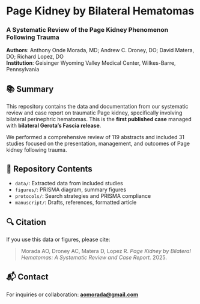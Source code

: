 # Page Kidney by Bilateral Hematomas  
### A Systematic Review of the Page Kidney Phenomenon Following Trauma

**Authors**: Anthony Onde Morada, MD; Andrew C. Droney, DO; David Matera, DO; Richard Lopez, DO  
**Institution**: Geisinger Wyoming Valley Medical Center, Wilkes-Barre, Pennsylvania

## 📚 Summary
This repository contains the data and documentation from our systematic review and case report on traumatic Page kidney, specifically involving bilateral perinephric hematomas. This is the **first published case** managed with **bilateral Gerota’s Fascia release**.

We performed a comprehensive review of 119 abstracts and included 31 studies focused on the presentation, management, and outcomes of Page kidney following trauma.

## 📂 Repository Contents
- `data/`: Extracted data from included studies
- `figures/`: PRISMA diagram, summary figures
- `protocols/`: Search strategies and PRISMA compliance
- `manuscript/`: Drafts, references, formatted article

## 🔍 Citation
If you use this data or figures, please cite:  
> Morada AO, Droney AC, Matera D, Lopez R. *Page Kidney by Bilateral Hematomas: A Systematic Review and Case Report.* 2025.

## 📬 Contact
For inquiries or collaboration: **aomorada@gmail.com**
